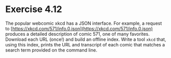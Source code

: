 # Exercise 4.12

The popular webcomic xkcd has a JSON interface. For example, a request to [https://xkcd.com/571/info.0.json](https://xkcd.com/571/info.0.json) produces a detailed description of comic 571, one of many favorites. Download each URL (once!) and build an offline index. Write a tool `xkcd` that, using this index, prints the URL and transcript of each comic that matches a search term provided on the command line.